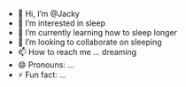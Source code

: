 - 👋 Hi, I’m @Jacky
- 👀 I’m interested in sleep
- 🌱 I’m currently learning how to sleep longer
- 💞️ I’m looking to collaborate on sleeping
- 📫 How to reach me ... dreaming
- 😄 Pronouns: ...
- ⚡ Fun fact: ...

<!---
JackyCityU/JackyCityU is a ✨ special ✨ repository because its `README.md` (this file) appears on your GitHub profile.
You can click the Preview link to take a look at your changes.
--->
